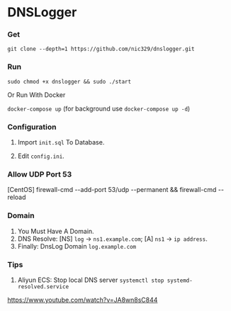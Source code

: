 # DNSLogger

### Get

`git clone --depth=1 https://github.com/nic329/dnslogger.git`

### Run

`sudo chmod +x dnslogger && sudo ./start`

Or Run With Docker

`docker-compose up` (for background use `docker-compose up -d`)


### Configuration

1. Import `init.sql` To Database.

2. Edit `config.ini`.

### Allow UDP Port 53

[CentOS] firewall-cmd --add-port 53/udp --permanent && firewall-cmd --reload


### Domain

1. You Must Have A Domain.
2. DNS Resolve: [NS] `log` -> `ns1.example.com`; [A] `ns1` -> `ip address`.
3. Finally: DnsLog Domain `log.example.com`

### Tips

1. Aliyun ECS: Stop local DNS server `systemctl stop systemd-resolved.service`


https://www.youtube.com/watch?v=JA8wn8sC844

